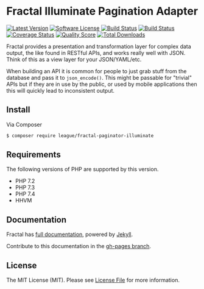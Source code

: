 # Fractal Illuminate Pagination Adapter

[![Latest Version](https://img.shields.io/github/release/thephpleague/fractal-paginator-illuminate.svg?style=flat-square)](https://github.com/thephpleague/fractal-paginator-illuminate/releases)
[![Software License](https://img.shields.io/badge/license-MIT-brightgreen.svg?style=flat-square)](LICENSE)
[![Build Status](https://img.shields.io/travis/thephpleague/fractal-paginator-illuminate/master.svg?style=flat-square&label=tests)](https://travis-ci.org/thephpleague/fractal-paginator-illuminate)
[![Build Status](https://img.shields.io/circleci/build/gh/thephpleague/fractal-paginator-illuminate/master.svg?style=flat-square&label=code+style)](https://circleci.com/gh/thephpleague/fractal-paginator-illuminate)
[![Coverage Status](https://img.shields.io/scrutinizer/coverage/g/thephpleague/fractal-paginator-illuminate/master.svg?style=flat-square)](https://scrutinizer-ci.com/g/thephpleague/fractal-paginator-illuminate/code-structure)
[![Quality Score](https://img.shields.io/scrutinizer/g/thephpleague/fractal-paginator-illuminate/master.svg?style=flat-square)](https://scrutinizer-ci.com/g/thephpleague/fractal-paginator-illuminate)
[![Total Downloads](https://img.shields.io/packagist/dt/league/fractal-paginator-illuminate.svg?style=flat-square)](https://packagist.org/packages/league/fractal-paginator-illuminate)

Fractal provides a presentation and transformation layer for complex data output, the like found in
RESTful APIs, and works really well with JSON. Think of this as a view layer for your JSON/YAML/etc.

When building an API it is common for people to just grab stuff from the database and pass it
to `json_encode()`. This might be passable for "trivial" APIs but if they are in use by the public,
or used by mobile applications then this will quickly lead to inconsistent output.


## Install

Via Composer

``` bash
$ composer require league/fractal-paginator-illuminate
```

## Requirements

The following versions of PHP are supported by this version.

* PHP 7.2
* PHP 7.3
* PHP 7.4
* HHVM

## Documentation

Fractal has [full documentation](http://fractal.thephpleague.com), powered by [Jekyll](http://jekyllrb.com/).

Contribute to this documentation in the [gh-pages branch](https://github.com/thephpleague/fractal/tree/gh-pages/).

## License

The MIT License (MIT). Please see [License File](https://github.com/thephpleague/fractal/blob/master/LICENSE) for more information.
